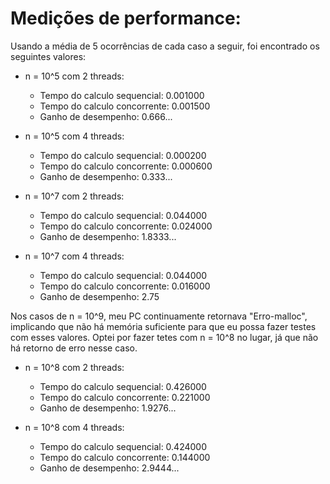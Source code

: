 # Medições de performance:

Usando a média de 5 ocorrências de cada caso a seguir, foi encontrado os seguintes valores:

- n = 10^5 com 2 threads:
    - Tempo do calculo sequencial: 0.001000
    - Tempo do calculo concorrente: 0.001500
    - Ganho de desempenho: 0.666...
- n = 10^5 com 4 threads:
    - Tempo do calculo sequencial: 0.000200
    - Tempo do calculo concorrente: 0.000600
    - Ganho de desempenho: 0.333...
      
- n = 10^7 com 2 threads: 
    - Tempo do calculo sequencial: 0.044000
    - Tempo do calculo concorrente: 0.024000
    - Ganho de desempenho: 1.8333...
    
- n = 10^7 com 4 threads:
    - Tempo do calculo sequencial: 0.044000
    - Tempo do calculo concorrente: 0.016000
    - Ganho de desempenho: 2.75

Nos casos de n = 10^9, meu PC continuamente retornava "Erro-malloc", implicando que não há memória suficiente para que eu possa fazer testes com esses valores. Optei por fazer tetes com n = 10^8 no lugar, já que não há retorno de erro nesse caso.

- n = 10^8 com 2 threads:
    - Tempo do calculo sequencial: 0.426000
    - Tempo do calculo concorrente: 0.221000
    - Ganho de desempenho: 1.9276...
    
- n = 10^8 com 4 threads:
    - Tempo do calculo sequencial: 0.424000
    - Tempo do calculo concorrente: 0.144000
    - Ganho de desempenho: 2.9444...
    
